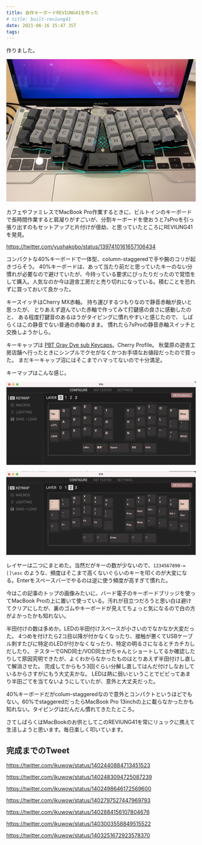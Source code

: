 ```yaml
---
title: 自作キーボードREVIUNG41を作った
# title: built-reviung41
date: 2021-06-16 15:47 JST
tags: 
---
```


作りました。

![IMG\_0927](IMG_0927.jpeg)

カフェやファミレスでMacBook Pro作業するときに、ビルトインのキーボードで長時間作業すると肩凝りがすごいが、分割キーボードを使おうと7sProを引っ張り出すのもセットアップと片付けが億劫、と思っていたところにREVIUNG41を発見。

https://twitter.com/yushakobo/status/1397410161657106434

コンパクトな40%キーボードで一体型、column-staggeredで手や腕のコリが起きづらそう。
40%キーボードは、あって当たり前だと思っていたキーのない分慣れが必要なので避けていたが、今持っている要求にぴったりだったので覚悟をして購入。人気なのか今は遊舎工房だと売り切れになっている。積むことを恐れずに買っておいて良かった。

キースイッチはCherry MX赤軸。
持ち運びするつもりなので静音赤軸が良いと思ったが、
とりあえず遊んでいた赤軸で作ってみて打鍵感の良さに感動したのと、
ある程度打鍵音のあるほうがタイピングに慣れやすいと感じたので、
しばらくはこの静音でない普通の赤軸のまま。
慣れたら7sProの静音赤軸スイッチと交換しようかしら。

キーキャップは [PBT Gray Dye sub Keycaps](https://shop.yushakobo.jp/products/pbt-gray-dye-sub-keycaps?variant=37665504690337)。Cherry Profile。
秋葉原の遊舎工房店舗へ行ったときにシンプルでクセがなくかつお手頃なお値段だったので買った。
まだキーキャップ沼にはそこまでハマってないので十分満足。

キーマップはこんな感じ。

![image-20210616155903035](image-20210616155903035.png)

![image-20210616155925553](image-20210616155925553.png)

レイヤーは二つにまとめた。当然だがキーの数が少ないので、`1234567890-=[]\esc` のような、頻度はそこまで高くないぐらいのキーを叩くのが大変になる。Enterをスペースバーでやるのは逆に使う頻度が高すぎて慣れた。

今はこの記事のトップの画像みたいに、バード電子のキーボードブリッジを使ってMacBook Proの上に置いて使っている。汚れが目立つだろうと思い白は避けてクリアにしたが、裏のゴムやキーボードが見えてちょっと気になるので白の方がよかったかも知れない。

半田付けの数は多めか。LEDの半田付けスペースが小さいのでなかなか大変だった。
4つめを付けたら2コ目以降が付かなくなったり、接触が悪くてUSBケーブル刺すたびに特定のLEDが付かなくなったり、特定の明るさになるとチカチカしだしたり。
テスターでGND同士/VOD同士がちゃんとショートしてるか確認したりして原因究明できたが、よくわからなかったものはとりあえず半田付けし直して解消させた。
完成してからもう3回ぐらい分解し直してはんだ付けしなおしているからさすがにもう大丈夫かな。
LEDは熱に弱いということでビビってあまり半田ごてを当てないようにしていたが、意外と大丈夫だった。

40%キーボードだがcolum-staggeredなので意外とコンパクトというほどでもない。60%でstaggeredだったらMacBook Pro 13inchの上に載らなかったかも知れない。タイピングはだんだん慣れてきたたところ。

さてしばらくはMacBookのお供としてこのREVIUNG41を常にリュックに携えて生活しようと思います。毎日楽しく叩いています。

## 完成までのTweet
https://twitter.com/ikuwow/status/1402440884713451523

https://twitter.com/ikuwow/status/1402483094725087239

https://twitter.com/ikuwow/status/1402498646172569600

https://twitter.com/ikuwow/status/1402797527447969793

https://twitter.com/ikuwow/status/1402884156107804676

https://twitter.com/ikuwow/status/1403003558849515522

https://twitter.com/ikuwow/status/1403251672923578370
